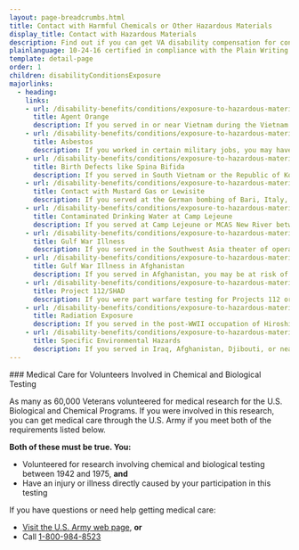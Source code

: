 ```yaml
---
layout: page-breadcrumbs.html
title: Contact with Harmful Chemicals or Other Hazardous Materials
display_title: Contact with Hazardous Materials
description: Find out if you can get VA disability compensation for conditions believed to be caused by contact with environmental hazards while serving in the military.
plainlanguage: 10-24-16 certified in compliance with the Plain Writing Act
template: detail-page
order: 1
children: disabilityConditionsExposure
majorlinks:
  - heading:
    links:
    - url: /disability-benefits/conditions/exposure-to-hazardous-materials/agent-orange/
      title: Agent Orange
      description: If you served in or near Vietnam during the Vietnam Era—or in certain related jobs—you may have had contact with Agent Orange and other toxic chemicals used to clear plants and trees during the war.
    - url: /disability-benefits/conditions/exposure-to-hazardous-materials/asbestos/
      title: Asbestos
      description: If you worked in certain military jobs, you may have had contact with asbestos (toxic fibers once used in many buildings and products).
    - url: /disability-benefits/conditions/exposure-to-hazardous-materials/birth-defects/
      title: Birth Defects like Spina Bifida
      description: If you served in South Vietnam or the Republic of Korea during certain time periods, you may have had contact with chemicals like Agent Orange believed to cause birth defects in the children of Veterans.
    - url: /disability-benefits/conditions/exposure-to-hazardous-materials/mustard-gas/
      title: Contact with Mustard Gas or Lewisite
      description: If you served at the German bombing of Bari, Italy, in World War II or worked in certain other jobs, you may have had contact with mustard gas.
    - url: /disability-benefits/conditions/exposure-to-hazardous-materials/contaminated-drinking-water-at-camp-lejeune/
      title: Contaminated Drinking Water at Camp Lejeune
      description: If you served at Camp Lejeune or MCAS New River between August 1953 and December 1987, you may be at risk for certain illnesses believed to be caused by contaminants found in the drinking water during that time.
    - url: /disability-benefits/conditions/exposure-to-hazardous-materials/gulf-war-illness/
      title: Gulf War Illness
      description: If you served in the Southwest Asia theater of operations, you may be at risk of certain illnesses or other conditions linked to this region.
    - url: /disability-benefits/conditions/exposure-to-hazardous-materials/gulf-war-illness-from-service-in-afghanistan/
      title: Gulf War Illness in Afghanistan
      description: If you served in Afghanistan, you may be at risk of certain illnesses or other conditions linked to this region.
    - url: /disability-benefits/conditions/exposure-to-hazardous-materials/project112-SHAD/
      title: Project 112/SHAD
      description: If you were part warfare testing for Projects 112 or Shipboard Hazard and Defense (SHAD) from 1962 to 1974, you may be at risk of illnesses believed to be caused by chemical testing.
    - url: /disability-benefits/conditions/exposure-to-hazardous-materials/radiation-exposure/
      title: Radiation Exposure
      description: If you served in the post-WWII occupation of Hiroshima or Nagasaki, were imprisoned in Japan, worked with or near nuclear weapons testing, or served at a gaseous diffusion plant or in certain other jobs, you may be at risk for illnesses believed to be caused by radiation.
    - url: /disability-benefits/conditions/exposure-to-hazardous-materials/specific-environmental-hazards/
      title: Specific Environmental Hazards
      description: If you served in Iraq, Afghanistan, Djibouti, or near Atsugi, Japan, you may have had contact with toxic chemicals in the air, water, or soil.
---
```


<div class="feature" markdown="1">
### Medical Care for Volunteers Involved in Chemical and Biological Testing

As many as 60,000 Veterans volunteered for medical research for the U.S. Biological and Chemical Programs. If you were involved in this research, you can get medical care through the U.S. Army if you meet both of the requirements listed below.

**Both of these must be true. You:**

- Volunteered for research involving chemical and biological testing between 1942 and 1975, **and**
- Have an injury or illness directly caused by your participation in this testing

If you have questions or need help getting medical care: 
- [Visit the U.S. Army web page](https://armymedicine.health.mil/CBTP), **or** 
- Call <a href="tel:+18009848523">1-800-984-8523</a>
</div>
</div>
